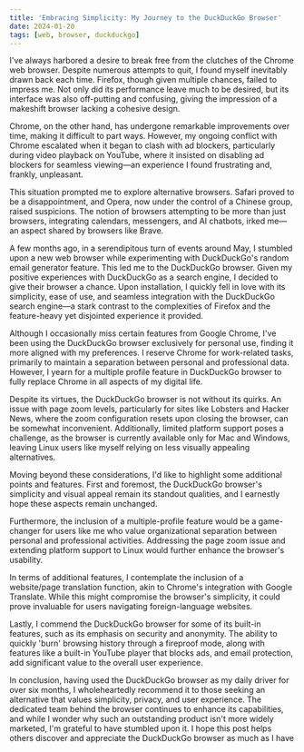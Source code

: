 ```yaml
---
title: 'Embracing Simplicity: My Journey to the DuckDuckGo Browser'
date: 2024-01-20
tags: [web, browser, duckduckgo]
---
```


I've always harbored a desire to break free from the clutches of the Chrome web browser. Despite numerous attempts to quit, I found myself inevitably drawn back each time. Firefox, though given multiple chances, failed to impress me. Not only did its performance leave much to be desired, but its interface was also off-putting and confusing, giving the impression of a makeshift browser lacking a cohesive design.

Chrome, on the other hand, has undergone remarkable improvements over time, making it difficult to part ways. However, my ongoing conflict with Chrome escalated when it began to clash with ad blockers, particularly during video playback on YouTube, where it insisted on disabling ad blockers for seamless viewing—an experience I found frustrating and, frankly, unpleasant.

This situation prompted me to explore alternative browsers. Safari proved to be a disappointment, and Opera, now under the control of a Chinese group, raised suspicions. The notion of browsers attempting to be more than just browsers, integrating calendars, messengers, and AI chatbots, irked me—an aspect shared by browsers like Brave.

A few months ago, in a serendipitous turn of events around May, I stumbled upon a new web browser while experimenting with DuckDuckGo's random email generator feature. This led me to the DuckDuckGo browser. Given my positive experiences with DuckDuckGo as a search engine, I decided to give their browser a chance. Upon installation, I quickly fell in love with its simplicity, ease of use, and seamless integration with the DuckDuckGo search engine—a stark contrast to the complexities of Firefox and the feature-heavy yet disjointed experience it provided.

Although I occasionally miss certain features from Google Chrome, I've been using the DuckDuckGo browser exclusively for personal use, finding it more aligned with my preferences. I reserve Chrome for work-related tasks, primarily to maintain a separation between personal and professional data. However, I yearn for a multiple profile feature in DuckDuckGo browser to fully replace Chrome in all aspects of my digital life.

Despite its virtues, the DuckDuckGo browser is not without its quirks. An issue with page zoom levels, particularly for sites like Lobsters and Hacker News, where the zoom configuration resets upon closing the browser, can be somewhat inconvenient. Additionally, limited platform support poses a challenge, as the browser is currently available only for Mac and Windows, leaving Linux users like myself relying on less visually appealing alternatives.

Moving beyond these considerations, I'd like to highlight some additional points and features. First and foremost, the DuckDuckGo browser's simplicity and visual appeal remain its standout qualities, and I earnestly hope these aspects remain unchanged.

Furthermore, the inclusion of a multiple-profile feature would be a game-changer for users like me who value organizational separation between personal and professional activities. Addressing the page zoom issue and extending platform support to Linux would further enhance the browser's usability.

In terms of additional features, I contemplate the inclusion of a website/page translation function, akin to Chrome's integration with Google Translate. While this might compromise the browser's simplicity, it could prove invaluable for users navigating foreign-language websites.

Lastly, I commend the DuckDuckGo browser for some of its built-in features, such as its emphasis on security and anonymity. The ability to quickly 'burn' browsing history through a fireproof mode, along with features like a built-in YouTube player that blocks ads, and email protection, add significant value to the overall user experience.

In conclusion, having used the DuckDuckGo browser as my daily driver for over six months, I wholeheartedly recommend it to those seeking an alternative that values simplicity, privacy, and user experience. The dedicated team behind the browser continues to enhance its capabilities, and while I wonder why such an outstanding product isn't more widely marketed, I'm grateful to have stumbled upon it. I hope this post helps others discover and appreciate the DuckDuckGo browser as much as I have
